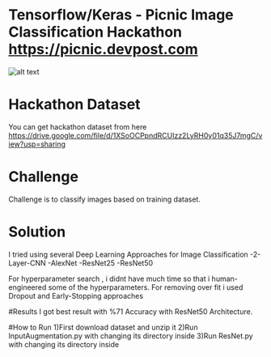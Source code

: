 # Tensorflow/Keras - Picnic Image Classification Hackathon https://picnic.devpost.com

![alt text](https://res.cloudinary.com/devpost/image/fetch/s--3uci4Nf2--/c_limit,f_auto,fl_lossy,q_auto:eco,w_900/https://siliconcanals.nl/wp-content/uploads/2015/08/picnic-thumb.jpg)

# Hackathon Dataset
You can get hackathon dataset from here https://drive.google.com/file/d/1XSoOCPpndRCUIzz2LyRH0y01q35J7mgC/view?usp=sharing

# Challenge
Challenge is to classify images based on training dataset.

# Solution
I tried using several Deep Learning Approaches for Image Classification
-2-Layer-CNN
-AlexNet
-ResNet25
-ResNet50

For hyperparameter search , i didnt have much time so that i human-engineered some of the hyperparameters. For removing over fit i used Dropout and Early-Stopping approaches

#Results
I got best result with %71 Accuracy with ResNet50 Architecture.

#How to Run
1)First download dataset and unzip it
2)Run InputAugmentation.py with changing its directory inside
3)Run ResNet.py with changing its directory inside
